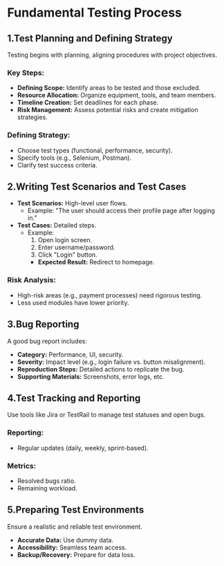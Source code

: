 
# Fundamental Testing Process

## 1.Test Planning and Defining Strategy
Testing begins with planning, aligning procedures with project objectives.

### Key Steps:
- **Defining Scope:** Identify areas to be tested and those excluded.
- **Resource Allocation:** Organize equipment, tools, and team members.
- **Timeline Creation:** Set deadlines for each phase.
- **Risk Management:** Assess potential risks and create mitigation strategies.

### Defining Strategy:
- Choose test types (functional, performance, security).
- Specify tools (e.g., Selenium, Postman).
- Clarify test success criteria.

## 2.Writing Test Scenarios and Test Cases
- **Test Scenarios:** High-level user flows.
  - Example: "The user should access their profile page after logging in."
- **Test Cases:** Detailed steps.
  - Example:
    1. Open login screen.
    2. Enter username/password.
    3. Click "Login" button.
    - **Expected Result:** Redirect to homepage.

### Risk Analysis:
- High-risk areas (e.g., payment processes) need rigorous testing.
- Less used modules have lower priority.

## 3.Bug Reporting
A good bug report includes:
- **Category:** Performance, UI, security.
- **Severity:** Impact level (e.g., login failure vs. button misalignment).
- **Reproduction Steps:** Detailed actions to replicate the bug.
- **Supporting Materials:** Screenshots, error logs, etc.

## 4.Test Tracking and Reporting
Use tools like Jira or TestRail to manage test statuses and open bugs.

### Reporting:
- Regular updates (daily, weekly, sprint-based).

### Metrics:
- Resolved bugs ratio.
- Remaining workload.

## 5.Preparing Test Environments
Ensure a realistic and reliable test environment.
- **Accurate Data:** Use dummy data.
- **Accessibility:** Seamless team access.
- **Backup/Recovery:** Prepare for data loss.
